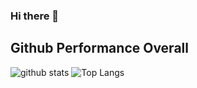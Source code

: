 ### Hi there 👋
## Github Performance Overall

![github stats](https://github-readme-stats.vercel.app/api?username=daniellumbantobing&show_icons=true)
![Top Langs](https://github-readme-stats.vercel.app/api/top-langs/?username=daniellumbantobing&latout=compact)
<!--
**daniellumbantobing/daniellumbantobing** is a ✨ _special_ ✨ repository because its `README.md` (this file) appears on your GitHub profile.

Here are some ideas to get you started:

- 🔭 I’m currently working on ...
- 🌱 I’m currently learning ...
- 👯 I’m looking to collaborate on ...
- 🤔 I’m looking for help with ...
- 💬 Ask me about ...
- 📫 How to reach me: ...
- 😄 Pronouns: ...
- ⚡ Fun fact: ...
-->

